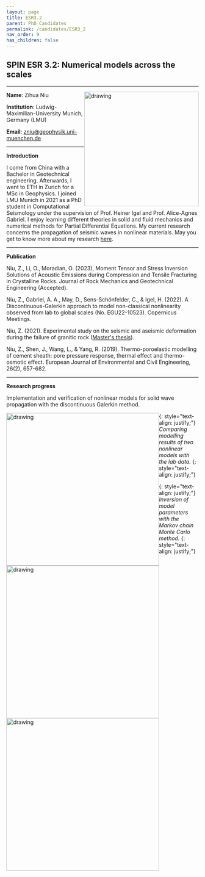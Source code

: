 ```yaml
---
layout: page
title: ESR3.2
parent: PhD Candidates
permalink: /candidates/ESR3_2
nav_order: 9
has_children: false
---
```


## SPIN ESR 3.2: Numerical models across the scales

---
__Name__: Zihua Niu          <img src="/candidates/files/ESR3_2_1.jpg" alt="drawing" width="300" style="float:right"/>

__Institution__: Ludwig-Maximilian-University Munich, Germany (LMU)

__Email__: zniu@geophysik.uni-muenchen.de

---
__Introduction__

I come from China with a Bachelor in Geotechnical engineering. Afterwards, I went to ETH in Zurich for a MSc in Geophysics. I joined LMU Munich in 2021 as a PhD student in Computational Seismology under the supervision of Prof. Heiner Igel and Prof. Alice-Agnes Gabriel. I enjoy learning different theories in solid and fluid mechanics and numerical methods for Partial Differential Equations. My current research concerns the propagation of seismic waves in nonlinear materials. May you get to know more about my research [here](https://aangniu.github.io/).

---
__Publication__

Niu, Z., Li, O., Moradian, O. (2023), Moment Tensor and Stress Inversion Solutions of Acoustic Emissions during Compression and Tensile Fracturing in Crystalline Rocks. Journal of Rock Mechanics and Geotechnical Engineering (Accepted).

Niu, Z., Gabriel, A. A., May, D., Sens-Schönfelder, C., & Igel, H. (2022). A Discontinuous-Galerkin approach to model non-classical nonlinearity observed from lab to global scales (No. EGU22-10523). Copernicus Meetings.

Niu, Z. (2021). Experimental study on the seismic and aseismic deformation during the failure of granitic rock ([Master's thesis](https://www.research-collection.ethz.ch/handle/20.500.11850/516187)).

Niu, Z., Shen, J., Wang, L., & Yang, R. (2019). Thermo-poroelastic modelling of cement sheath: pore pressure response, thermal effect and thermo-osmotic effect. European Journal of Environmental and Civil Engineering, 26(2), 657-682.

---
__Research progress__

Implementation and verification of nonlinear models for solid wave propagation with the discontinuous Galerkin method.

<img src="/candidates/files/esr3_2_2.png" alt="drawing" width="400" style="float:left"/>

{: style="text-align: justify;"}
<span>*Comparing modelling results of two nonlinear models with the lab data.*</span>
{: style="text-align: justify;"}

<img src="/candidates/files/esr3_2_4.png" alt="drawing" width="400" style="float:left"/>

{: style="text-align: justify;"}
<span>*Inversion of model parameters with the Markov chain Monte Carlo method.*</span>
{: style="text-align: justify;"}

<img src="/candidates/files/esr3_2_3.png" alt="drawing" width="400" style="float:left"/>







